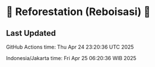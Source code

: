 
# 🌳 Reforestation (Reboisasi) 🌲

## Last Updated

GitHub Actions time: Thu Apr 24 23:20:36 UTC 2025

Indonesia/Jakarta time: Fri Apr 25 06:20:36 WIB 2025
